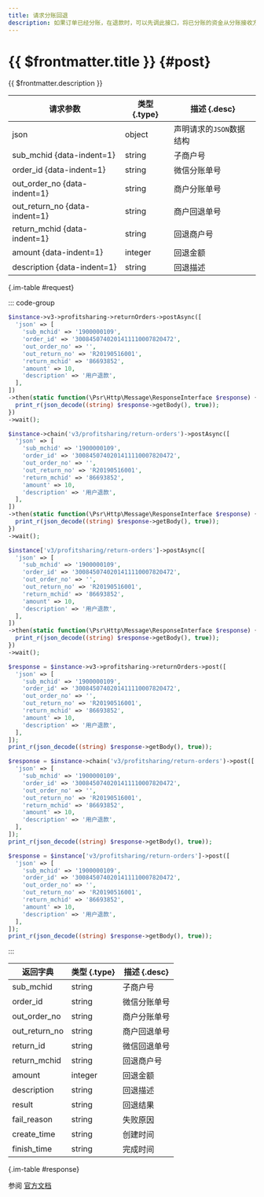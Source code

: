 ```yaml
---
title: 请求分账回退
description: 如果订单已经分账，在退款时，可以先调此接口，将已分账的资金从分账接收方的账户回退给分账方，再发起退款
---
```


# {{ $frontmatter.title }} {#post}

{{ $frontmatter.description }}

| 请求参数 | 类型 {.type} | 描述 {.desc}
| --- | --- | ---
| json | object | 声明请求的`JSON`数据结构
| sub_mchid {data-indent=1} | string | 子商户号
| order_id {data-indent=1} | string | 微信分账单号
| out_order_no {data-indent=1} | string | 商户分账单号
| out_return_no {data-indent=1} | string | 商户回退单号
| return_mchid {data-indent=1} | string | 回退商户号
| amount {data-indent=1} | integer | 回退金额
| description {data-indent=1} | string | 回退描述

{.im-table #request}

::: code-group

```php [异步纯链式]
$instance->v3->profitsharing->returnOrders->postAsync([
  'json' => [
    'sub_mchid' => '1900000109',
    'order_id' => '3008450740201411110007820472',
    'out_order_no' => '',
    'out_return_no' => 'R20190516001',
    'return_mchid' => '86693852',
    'amount' => 10,
    'description' => '用户退款',
  ],
])
->then(static function(\Psr\Http\Message\ResponseInterface $response) {
  print_r(json_decode((string) $response->getBody(), true));
})
->wait();
```

```php [异步声明式]
$instance->chain('v3/profitsharing/return-orders')->postAsync([
  'json' => [
    'sub_mchid' => '1900000109',
    'order_id' => '3008450740201411110007820472',
    'out_order_no' => '',
    'out_return_no' => 'R20190516001',
    'return_mchid' => '86693852',
    'amount' => 10,
    'description' => '用户退款',
  ],
])
->then(static function(\Psr\Http\Message\ResponseInterface $response) {
  print_r(json_decode((string) $response->getBody(), true));
})
->wait();
```

```php [异步属性式]
$instance['v3/profitsharing/return-orders']->postAsync([
  'json' => [
    'sub_mchid' => '1900000109',
    'order_id' => '3008450740201411110007820472',
    'out_order_no' => '',
    'out_return_no' => 'R20190516001',
    'return_mchid' => '86693852',
    'amount' => 10,
    'description' => '用户退款',
  ],
])
->then(static function(\Psr\Http\Message\ResponseInterface $response) {
  print_r(json_decode((string) $response->getBody(), true));
})
->wait();
```

```php [同步纯链式]
$response = $instance->v3->profitsharing->returnOrders->post([
  'json' => [
    'sub_mchid' => '1900000109',
    'order_id' => '3008450740201411110007820472',
    'out_order_no' => '',
    'out_return_no' => 'R20190516001',
    'return_mchid' => '86693852',
    'amount' => 10,
    'description' => '用户退款',
  ],
]);
print_r(json_decode((string) $response->getBody(), true));
```

```php [同步声明式]
$response = $instance->chain('v3/profitsharing/return-orders')->post([
  'json' => [
    'sub_mchid' => '1900000109',
    'order_id' => '3008450740201411110007820472',
    'out_order_no' => '',
    'out_return_no' => 'R20190516001',
    'return_mchid' => '86693852',
    'amount' => 10,
    'description' => '用户退款',
  ],
]);
print_r(json_decode((string) $response->getBody(), true));
```

```php [同步属性式]
$response = $instance['v3/profitsharing/return-orders']->post([
  'json' => [
    'sub_mchid' => '1900000109',
    'order_id' => '3008450740201411110007820472',
    'out_order_no' => '',
    'out_return_no' => 'R20190516001',
    'return_mchid' => '86693852',
    'amount' => 10,
    'description' => '用户退款',
  ],
]);
print_r(json_decode((string) $response->getBody(), true));
```

:::

| 返回字典 | 类型 {.type} | 描述 {.desc}
| --- | --- | ---
| sub_mchid | string | 子商户号
| order_id | string | 微信分账单号
| out_order_no | string | 商户分账单号
| out_return_no | string | 商户回退单号
| return_id | string | 微信回退单号
| return_mchid | string | 回退商户号
| amount | integer | 回退金额
| description | string | 回退描述
| result | string | 回退结果
| fail_reason | string | 失败原因
| create_time | string | 创建时间
| finish_time | string | 完成时间

{.im-table #response}

参阅 [官方文档](https://pay.weixin.qq.com/wiki/doc/apiv3_partner/apis/chapter8_1_3.shtml)
